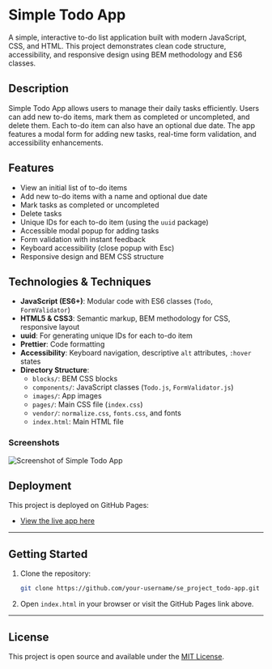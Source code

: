 # Simple Todo App

A simple, interactive to-do list application built with modern JavaScript, CSS, and HTML. This project demonstrates clean code structure, accessibility, and responsive design using BEM methodology and ES6 classes.

## Description

Simple Todo App allows users to manage their daily tasks efficiently. Users can add new to-do items, mark them as completed or uncompleted, and delete them. Each to-do item can also have an optional due date. The app features a modal form for adding new tasks, real-time form validation, and accessibility enhancements.

## Features

- View an initial list of to-do items
- Add new to-do items with a name and optional due date
- Mark tasks as completed or uncompleted
- Delete tasks
- Unique IDs for each to-do item (using the `uuid` package)
- Accessible modal popup for adding tasks
- Form validation with instant feedback
- Keyboard accessibility (close popup with Esc)
- Responsive design and BEM CSS structure

## Technologies & Techniques

- **JavaScript (ES6+)**: Modular code with ES6 classes (`Todo`, `FormValidator`)
- **HTML5 & CSS3**: Semantic markup, BEM methodology for CSS, responsive layout
- **uuid**: For generating unique IDs for each to-do item
- **Prettier**: Code formatting
- **Accessibility**: Keyboard navigation, descriptive `alt` attributes, `:hover` states
- **Directory Structure**:
  - `blocks/`: BEM CSS blocks
  - `components/`: JavaScript classes (`Todo.js`, `FormValidator.js`)
  - `images/`: App images
  - `pages/`: Main CSS file (`index.css`)
  - `vendor/`: `normalize.css`, `fonts.css`, and fonts
  - `index.html`: Main HTML file

### Screenshots

<!-- Add screenshots or GIFs here -->

![Screenshot of Simple Todo App](images\todo-app-screenshots)

## Deployment

This project is deployed on GitHub Pages:

- [View the live app here](https://fameoz-1.github.io/se_project_todo-app/)

---

## Getting Started

1. Clone the repository:
   ```sh
   git clone https://github.com/your-username/se_project_todo-app.git
   ```
2. Open `index.html` in your browser or visit the GitHub Pages link above.

---

## License

This project is open source and available under the [MIT License](LICENSE).
